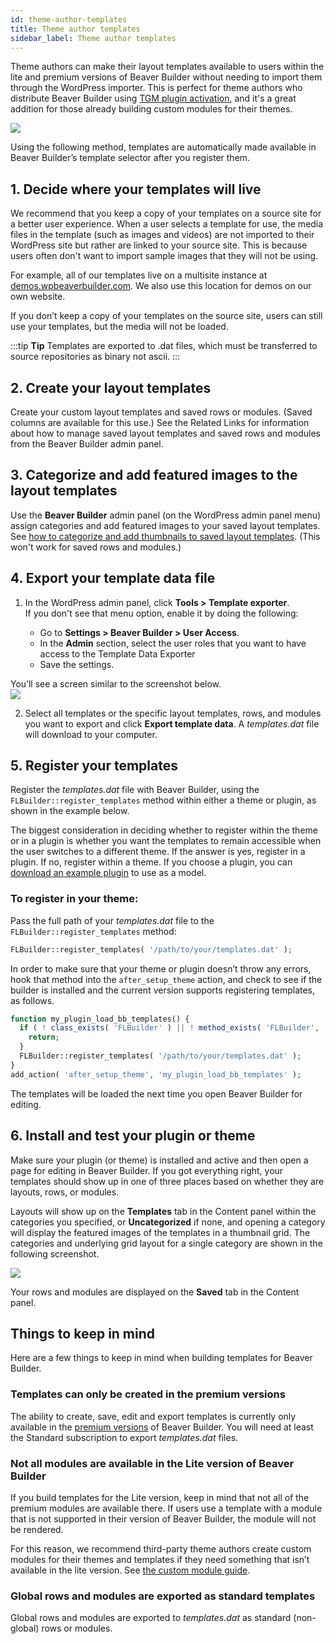 ```yaml
---
id: theme-author-templates
title: Theme author templates
sidebar_label: Theme author templates
---
```


Theme authors can make their layout templates available to users within the
lite and premium versions of Beaver Builder without needing to import them
through the WordPress importer. This is perfect for theme authors who
distribute Beaver Builder using [TGM plugin activation](http://tgmpluginactivation.com/), and it's a great addition for
those already building custom modules for their themes.

![](/img/theme-author-templates-1.jpg)

Using the following method, templates are automatically made available in
Beaver Builder’s template selector after you register them.

## 1. Decide where your templates will live

We recommend that you keep a copy of your templates on a source site for a
better user experience. When a user selects a template for use, the media
files in the template (such as images and videos) are not imported to their
WordPress site but rather are linked to your source site. This is because
users often don't want to import sample images that they will not be using.

For example, all of our templates live on a multisite instance at
[demos.wpbeaverbuilder.com](https://demos.wpbeaverbuilder.com). We also use this location for demos on our own
website.

If you don’t keep a copy of your templates on the source site, users can still
use your templates, but the media will not be loaded.

:::tip **Tip**
Templates are exported to .dat files, which must be transferred to source repositories as binary not ascii.
:::

## 2. Create your layout templates

Create your custom layout templates and saved rows or modules. (Saved columns
are available for this use.) See the Related Links for information about how
to manage saved layout templates and saved rows and modules from the Beaver
Builder admin panel.

## 3. Categorize and add featured images to the layout templates

Use the **Beaver Builder** admin panel (on the WordPress admin panel menu)
assign categories and add featured images to your saved layout templates. See
[how to categorize and add thumbnails to saved layout
templates](/beaver-builder/layouts/templates/categorize-and-add-thumbnails-to-saved-templates-list.mcd). (This won't work for saved rows and modules.)

## 4. Export your template data file

1. In the WordPress admin panel, click **Tools > Template exporter**.  
  If you don't see that menu option, enable it by doing the following:

    * Go to **Settings > Beaver Builder > User Access**.
    * In the **Admin** section, select the user roles that you want to have access to the Template Data Exporter
    * Save the settings.

You’ll see a screen similar to the screenshot below.  
![](/img/theme-author-templates-2.jpg)

  2. Select all templates or the specific layout templates, rows, and modules you want to export and click **Export template data**. A _templates.dat_ file will download to your computer.

## 5. Register your templates

Register the _templates.dat_ file with Beaver Builder, using the
`FLBuilder::register_templates` method within either a theme or plugin, as
shown in the example below.

The biggest consideration in deciding whether to register within the theme or
in a plugin is whether you want the templates to remain accessible when the
user switches to a different theme. If the answer is yes, register in a
plugin. If no, register within a theme. If you choose a plugin, you can
[download an example plugin](https://www.wpbeaverbuilder.com/downloads/bb-custom-templates-example.zip) to use as a model.

### To register in your theme:

Pass the full path of your _templates.dat_ file to the `FLBuilder::register_templates` method:

```php
FLBuilder::register_templates( '/path/to/your/templates.dat' );
```

In order to make sure that your theme or plugin doesn’t throw any errors, hook
that method into the `after_setup_theme` action, and check to see if the
builder is installed and the current version supports registering templates,
as follows.

  ```php
  function my_plugin_load_bb_templates() {
    if ( ! class_exists( 'FLBuilder' ) || ! method_exists( 'FLBuilder', 'register_templates' ) ) {
      return;
    }
    FLBuilder::register_templates( '/path/to/your/templates.dat' );
  }
  add_action( 'after_setup_theme', 'my_plugin_load_bb_templates' );
  ```

The templates will be loaded the next time you open Beaver Builder for
editing.

##  6. Install and test your plugin or theme

Make sure your plugin (or theme) is installed and active and then open a page
for editing in Beaver Builder. If you got everything right, your templates
should show up in one of three places based on whether they are layouts, rows,
or modules.

Layouts will show up on the **Templates** tab in the Content panel within the
categories you specified, or **Uncategorized** if none, and opening a category
will display the featured images of the templates in a thumbnail grid. The
categories and underlying grid layout for a single category are shown in the
following screenshot.

![](/img/theme-author-templates-3.jpg)

Your rows and modules are displayed on the **Saved** tab in the Content panel.

##  Things to keep in mind

Here are a few things to keep in mind when building templates for Beaver
Builder.

### Templates can only be created in the premium versions

The ability to create, save, edit and export templates is currently only
available in the [premium versions](https://www.wpbeaverbuilder.com/pricing/)
of Beaver Builder. You will need at least the Standard subscription to export
_templates.dat_ files.

### Not all modules are available in the Lite version of Beaver Builder

If you build templates for the Lite version, keep in mind that not all of the
premium modules are available there. If users use a template with a module
that is not supported in their version of Beaver Builder, the module will not
be rendered.

For this reason, we recommend third-party theme authors create custom modules
for their themes and templates if they need something that isn’t available in
the lite version. See [the custom module guide](/beaver-builder/developer/custom-modules/custom-module-guide.md).

### Global rows and modules are exported as standard templates

Global rows and modules are exported to _templates.dat_ as standard (non-
global) rows or modules.
